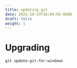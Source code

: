 ```yaml
---
title: updating git
date: 2022-10-23T16:04:01-0600
draft: false
weight: 1
---
```

# Upgrading
`git update-git-for-windows`
